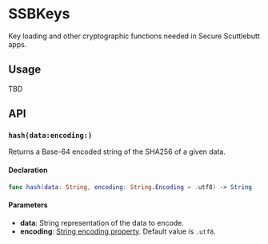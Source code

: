 # SSBKeys

Key loading and other cryptographic functions needed in Secure Scuttlebutt apps.

## Usage

TBD

## API

### `hash(data:encoding:)`

Returns a Base-64 encoded string of the SHA256 of a given data.

#### Declaration

```swift
func hash(data: String, encoding: String.Encoding = .utf8) -> String
```

#### Parameters

- **data**: String representation of the data to encode.
- **encoding**: [String encoding property](https://developer.apple.com/documentation/swift/string/encoding). Default value is `.utf8`.
